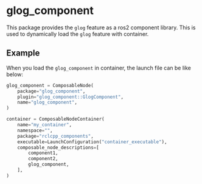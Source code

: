 # glog_component

This package provides the `glog` feature as a ros2 component library. This is used to dynamically load the `glog` feature with container.

## Example

When you load the `glog_component` in container, the launch file can be like below:

```py
glog_component = ComposableNode(
    package="glog_component",
    plugin="glog_component::GlogComponent",
    name="glog_component",
)

container = ComposableNodeContainer(
    name="my_container",
    namespace="",
    package="rclcpp_components",
    executable=LaunchConfiguration("container_executable"),
    composable_node_descriptions=[
        component1,
        component2,
        glog_component,
    ],
)
```